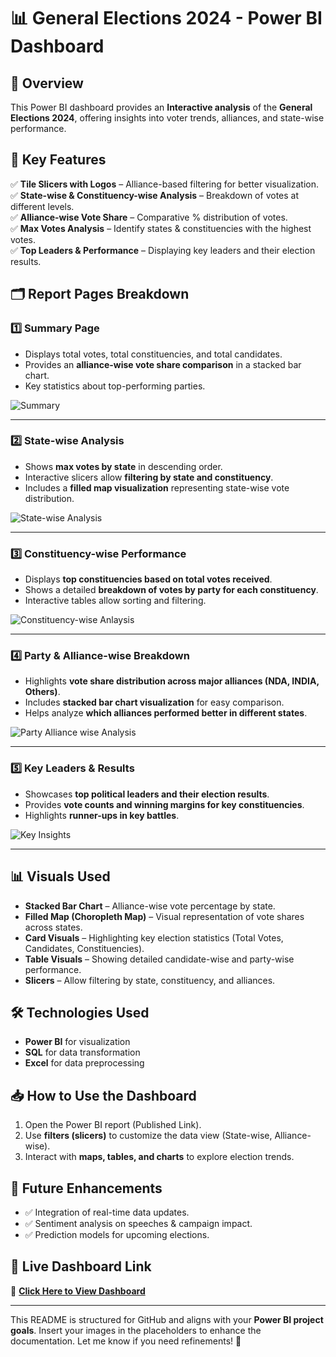 # 📊 General Elections 2024 - Power BI Dashboard

## 🚀 Overview
This Power BI dashboard provides an **Interactive analysis** of the **General Elections 2024**, offering insights into voter trends, alliances, and state-wise performance.

## 📌 Key Features
✅ **Tile Slicers with Logos** – Alliance-based filtering for better visualization.  
✅ **State-wise & Constituency-wise Analysis** – Breakdown of votes at different levels.  
✅ **Alliance-wise Vote Share** – Comparative % distribution of votes.  
✅ **Max Votes Analysis** – Identify states & constituencies with the highest votes.  
✅ **Top Leaders & Performance** – Displaying key leaders and their election results.  

## 🗂 Report Pages Breakdown

### **1️⃣ Summary Page**
- Displays total votes, total constituencies, and total candidates.
- Provides an **alliance-wise vote share comparison** in a stacked bar chart.
- Key statistics about top-performing parties.

![Summary](https://github.com/user-attachments/assets/09031463-9874-4278-897a-2ad7b297c4c8)


---

### **2️⃣ State-wise Analysis**
- Shows **max votes by state** in descending order.
- Interactive slicers allow **filtering by state and constituency**.
- Includes a **filled map visualization** representing state-wise vote distribution.

![State-wise Analysis](https://github.com/user-attachments/assets/24dfeab6-ba18-4b77-b396-27dc978ce871)


---

### **3️⃣ Constituency-wise Performance**
- Displays **top constituencies based on total votes received**.
- Shows a detailed **breakdown of votes by party for each constituency**.
- Interactive tables allow sorting and filtering.

![Constituency-wise Anlaysis](https://github.com/user-attachments/assets/bc3cfb9c-68ed-4e67-b17a-47c6e406721b)


---

### **4️⃣ Party & Alliance-wise Breakdown**
- Highlights **vote share distribution across major alliances (NDA, INDIA, Others)**.
- Includes **stacked bar chart visualization** for easy comparison.
- Helps analyze **which alliances performed better in different states**.

![Party   Alliance wise Analysis](https://github.com/user-attachments/assets/739a2179-dee4-464e-8e07-9acb37411db3)


---

### **5️⃣ Key Leaders & Results**
- Showcases **top political leaders and their election results**.
- Provides **vote counts and winning margins for key constituencies**.
- Highlights **runner-ups in key battles**.

![Key Insights](https://github.com/user-attachments/assets/2386ac82-5031-4206-ab8f-80a6dd3a8ccb)


---

## 📊 Visuals Used
- **Stacked Bar Chart** – Alliance-wise vote percentage by state.  
- **Filled Map (Choropleth Map)** – Visual representation of vote shares across states.  
- **Card Visuals** – Highlighting key election statistics (Total Votes, Candidates, Constituencies).  
- **Table Visuals** – Showing detailed candidate-wise and party-wise performance.  
- **Slicers** – Allow filtering by state, constituency, and alliances.  

## 🛠 Technologies Used
- **Power BI** for visualization  
- **SQL** for data transformation  
- **Excel** for data preprocessing  

## 📥 How to Use the Dashboard
1. Open the Power BI report (Published Link).  
2. Use **filters (slicers)** to customize the data view (State-wise, Alliance-wise).  
3. Interact with **maps, tables, and charts** to explore election trends.  

## 🎯 Future Enhancements
- ✅ Integration of real-time data updates.  
- ✅ Sentiment analysis on speeches & campaign impact.  
- ✅ Prediction models for upcoming elections.  

## 📌 Live Dashboard Link
🔗 **[Click Here to View Dashboard](https://app.powerbi.com/view?r=eyJrIjoiMTY5NzJkNDEtMWQyZS00MDE1LWEzNzktMzBkZTBlZGFkZGEzIiwidCI6ImFkZjg3MmYwLTA1MTgtNDY3Zi1iMzUwLTAzNjMxODUzMTQxNCJ9)**  

---

This README is structured for GitHub and aligns with your **Power BI project goals**. Insert your images in the placeholders to enhance the documentation. Let me know if you need refinements! 🚀
